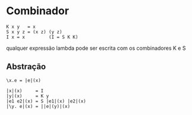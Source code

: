 # Combinador

```text
K x y   = x
S x y z = (x z) (y z)
I x = x         (I = S K K)
```

qualquer expressão lambda pode ser escrita com os combinadores K e S

## Abstração

```text
\x.e = |e|(x)

|x|(x)     = I
|y|(x)     = K y
|e1 e2|(x) = S |e1|(x) |e2|(x)
|\y. e|(x) = ||e|(y)|(x)

```
